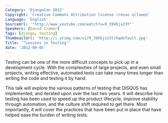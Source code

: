 ```yaml
---
Category: 'DjangoCon 2012'
Copyright: 'Creative Commons Attribution license (reuse allowed'
Language: 'English'
SourceUrl: '"http://www.youtube.com/watch?v=9_39Vbjx23Y"'
Speakers: [David Cramer]
Tags: [django, testing]
ThumbnailUrl: 'http://i.ytimg.com/vi/9_39Vbjx23Y/hqdefault.jpg'
Title: '"Lessons in Testing"'
date: '2012-09-05'
---
```

Testing can be one of the more difficult concepts to pick up in a development
cycle. With the complexities of large projects, and even small projects,
writing effective, automated tests can take many times longer than writing the
code and testing it by hand.

This talk will explore the various patterns of testing that DISQUS has
implemented, and iterated upon over the last two years. It will describe how
testing has been used to speed up the product lifecycle, improve stability
through automation, and the culture shift required to get there. Most
importantly, it will cover the practices that have been put in place that have
helped ease the burden of writing tests.

